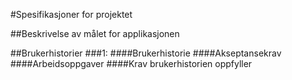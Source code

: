#Spesifikasjoner for projektet

##Beskrivelse av målet for applikasjonen

##Brukerhistorier
###1: 
####Brukerhistorie
####Akseptansekrav
####Arbeidsoppgaver
####Krav brukerhistorien oppfyller
